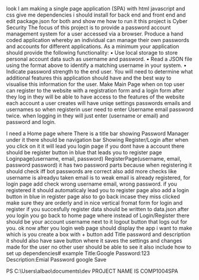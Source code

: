 look I am making a single page application (SPA) with html javascript and css give me dependencies i should install for back end and front end and edit package.json for both and show me how to run it this project is
Cyber Security
The focus of this project is to provide a password account management system for a user
accessed via a browser.
Produce a hand coded application whereby an individual can manage their own passwords
and accounts for different applications. As a minimum your application should provide the
following functionality:
• Use local storage to store personal account data such as username and password.
• Read a JSON file using the format above to identify a matching username in your
system.
• Indicate password strength to the end user.
You will need to determine what additional features this application should have and the
best way to visualise this information for the user.
Make Main Page when on top user can register to the website with a registration form and a login form after they log in they will be able to have access to the features of the website each account a user creates will have uniqe settings passwords emails and usernames so when registerin user need to enter Username email password twice. when logging in they will just enter (username or email) and password and login.  


I need a Home page where There is a title bar showing Password Manager
under it there should be navigation bar Showing Register/Login after when you click on it it will lead you login page if you dont have a account there should be register button in blue that leads you to register page Loginpage(username, email, password) RegisterPage(username, email, password password) it has two password parts because when registering it should check iff bot passwords are correct also add more checks like username is alreadyu taken email is to weak email is already registered, for login page add check wrong username email, wrong password. if you registered it should automaticaly lead you to register page also add a login button in blue in register page also to go back incase they miss clicked make sure they are orderly and in nice vertical fromat form for login and register if you succesfully register data should be written to data.json after you login you go back to home page where instead of Login/Register there should be your account username next to it logout button that logs out for you. ok now after you login web page should display the app i want to make which is you create a box with + button add Title password and description it should also have save button where it saves the settings and changes made for the user no other user should be able to see it also include how to set up dependencies#
example
Title:Google
Password:123
Description:Emial Password google
Save

PS C:\Users\albao\documents\dev
PROJECT NAME IS COMP1004SPA

